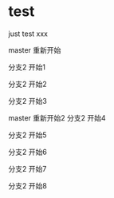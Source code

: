 # test
just test   xxx




master 重新开始

分支2 开始1

分支2 开始2

分支2 开始3

master 重新开始2
分支2 开始4

分支2 开始5

分支2 开始6

分支2 开始7

分支2 开始8